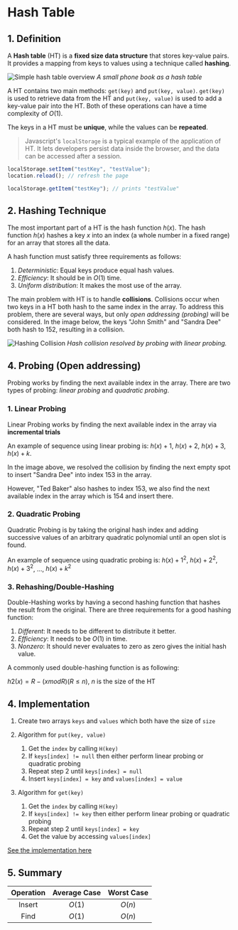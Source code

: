 # Hash Table

## **1. Definition**

A **Hash table** (HT) is a **fixed size data structure** that stores key-value pairs. It provides a mapping from keys to values using a technique called **hashing**.

![Simple hash table overview](https://upload.wikimedia.org/wikipedia/commons/thumb/7/7d/Hash_table_3_1_1_0_1_0_0_SP.svg/1280px-Hash_table_3_1_1_0_1_0_0_SP.svg.png)
_A small phone book as a hash table_

A HT contains two main methods: `get(key)` and `put(key, value)`. `get(key)` is used to retrieve data from the HT and `put(key, value)` is used to add a key-value pair into the HT. Both of these operations can have a time complexity of $O(1)$.

The keys in a HT must be **unique**, while the values can be **repeated**.

> Javascript's `localStorage` is a typical example of the application of HT. It lets developers persist data inside the browser, and the data can be accessed after a session.

```js
localStorage.setItem("testKey", "testValue");
location.reload(); // refresh the page

localStorage.getItem("testKey"); // prints "testValue"
```

## **2. Hashing Technique**

The most important part of a HT is the hash function $h(x)$. The hash function $h(x)$ hashes a key $x$ into an index (a whole number in a fixed range) for an array that stores all the data.

A hash function must satisfy three requirements as follows:

1. _Deterministic_: Equal keys produce equal hash values.
2. _Efficiency_: It should be in $O(1)$ time.
3. _Uniform distribution_: It makes the most use of the array.

The main problem with HT is to handle **collisions**. Collisions occur when two keys in a HT both hash to the same index in the array. To address this problem, there are several ways, but only _open addressing (probing)_ will be considered.
In the image below, the keys "John Smith" and "Sandra Dee" both hash to 152, resulting in a collision.

![Hashing Collision](https://upload.wikimedia.org/wikipedia/commons/thumb/b/bf/Hash_table_5_0_1_1_1_1_0_SP.svg/1024px-Hash_table_5_0_1_1_1_1_0_SP.svg.png)
_Hash collision resolved by probing with linear probing._

## **4. Probing (Open addressing)**

Probing works by finding the next available index in the array. There are two types of probing: _linear probing_ and _quadratic probing_.

### 1. Linear Probing

Linear Probing works by finding the next available index in the array via **incremental trials**

An example of sequence using linear probing is: $h(x) + 1$, $h(x) + 2$, $h(x) + 3$, $h(x) + k$.

In the image above, we resolved the collision by finding the next empty spot to insert "Sandra Dee" into index 153 in the array.

However, "Ted Baker" also hashes to index 153, we also find the next available index in the array which is 154 and insert there.

### 2. Quadratic Probing

Quadratic Probing is by taking the original hash index and adding successive values of an arbitrary quadratic polynomial until an open slot is found.

An example of sequence using quadratic probing is: $h(x) + 1^2$, $h(x) + 2^2$, $h(x) + 3^2$, ..., $h(x) + k^2$

### 3. Rehashing/Double-Hashing

Double-Hashing works by having a second hashing function that hashes the result from the original. There are three requirements for a good hashing function:

1. _Different_: It needs to be different to distribute it better.
2. _Efficiency_: It needs to be $O(1)$ in time.
3. _Nonzero_: It should never evaluates to zero as zero gives the initial hash value.

A commonly used double-hashing function is as following:

   $h2(x) = R - (x mod R) (R \leq n)$, $n$ is the size of the HT

## 4. Implementation

1. Create two arrays `keys` and `values` which both have the size of `size`
2. Algorithm for `put(key, value)`

   1. Get the `index` by calling `H(key)`
   2. If `keys[index] != null` then either perform linear probing or quadratic probing
   3. Repeat step 2 until `keys[index] = null`
   4. Insert `keys[index] = key` and `values[index] = value`

3. Algorithm for `get(key)`
   1. Get the `index` by calling `H(key)`
   2. If `keys[index] != key` then either perform linear probing or quadratic probing
   3. Repeat step 2 until `keys[index] = key`
   4. Get the value by accessing `values[index]`

[See the implementation here](https://github.com/alphazero-wd/algorithms-and-data-structures/blob/3_hash-tables/HashTable.py)

## 5. Summary

| Operation | Average Case | Worst Case |
| :-------: | :----------: | :--------: |
|  Insert   |    $O(1)$    |   $O(n)$   |
|   Find    |    $O(1)$    |   $O(n)$   |
